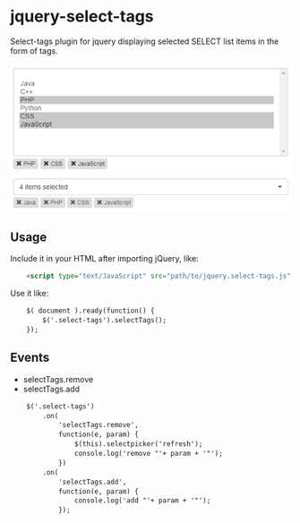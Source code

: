 # jquery-select-tags

Select-tags plugin for jquery displaying selected SELECT list items in the form of tags.

![Demo select-tags](https://raw.githubusercontent.com/Danilovonline/select-tags/master/demo.png)

## Usage

Include it in your HTML after importing jQuery, like:

```html
    <script type="text/JavaScript" src="path/to/jquery.select-tags.js" />
```

Use it like:

```html
    $( document ).ready(function() {
        $('.select-tags').selectTags();
    });
```

## Events
 
  - selectTags.remove
  - selectTags.add
 
```html
    $('.select-tags')
        .on(
            'selectTags.remove',
            function(e, param) {
                $(this).selectpicker('refresh');
                console.log('remove "'+ param + '"');
            })
        .on(
            'selectTags.add',
            function(e, param) {
                console.log('add "'+ param + '"');
            });
```

